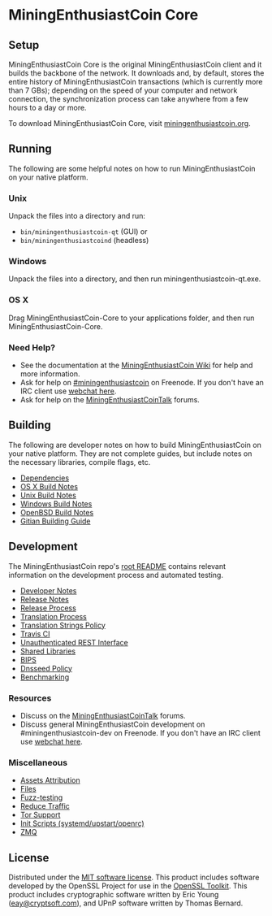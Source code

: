 MiningEnthusiastCoin Core
=============

Setup
---------------------
MiningEnthusiastCoin Core is the original MiningEnthusiastCoin client and it builds the backbone of the network. It downloads and, by default, stores the entire history of MiningEnthusiastCoin transactions (which is currently more than 7 GBs); depending on the speed of your computer and network connection, the synchronization process can take anywhere from a few hours to a day or more.

To download MiningEnthusiastCoin Core, visit [miningenthusiastcoin.org](https://miningenthusiastcoin.org).

Running
---------------------
The following are some helpful notes on how to run MiningEnthusiastCoin on your native platform.

### Unix

Unpack the files into a directory and run:

- `bin/miningenthusiastcoin-qt` (GUI) or
- `bin/miningenthusiastcoind` (headless)

### Windows

Unpack the files into a directory, and then run miningenthusiastcoin-qt.exe.

### OS X

Drag MiningEnthusiastCoin-Core to your applications folder, and then run MiningEnthusiastCoin-Core.

### Need Help?

* See the documentation at the [MiningEnthusiastCoin Wiki](https://miningenthusiastcoin.info/)
for help and more information.
* Ask for help on [#miningenthusiastcoin](http://webchat.freenode.net?channels=miningenthusiastcoin) on Freenode. If you don't have an IRC client use [webchat here](http://webchat.freenode.net?channels=miningenthusiastcoin).
* Ask for help on the [MiningEnthusiastCoinTalk](https://miningenthusiastcointalk.io/) forums.

Building
---------------------
The following are developer notes on how to build MiningEnthusiastCoin on your native platform. They are not complete guides, but include notes on the necessary libraries, compile flags, etc.

- [Dependencies](dependencies.md)
- [OS X Build Notes](build-osx.md)
- [Unix Build Notes](build-unix.md)
- [Windows Build Notes](build-windows.md)
- [OpenBSD Build Notes](build-openbsd.md)
- [Gitian Building Guide](gitian-building.md)

Development
---------------------
The MiningEnthusiastCoin repo's [root README](/README.md) contains relevant information on the development process and automated testing.

- [Developer Notes](developer-notes.md)
- [Release Notes](release-notes.md)
- [Release Process](release-process.md)
- [Translation Process](translation_process.md)
- [Translation Strings Policy](translation_strings_policy.md)
- [Travis CI](travis-ci.md)
- [Unauthenticated REST Interface](REST-interface.md)
- [Shared Libraries](shared-libraries.md)
- [BIPS](bips.md)
- [Dnsseed Policy](dnsseed-policy.md)
- [Benchmarking](benchmarking.md)

### Resources
* Discuss on the [MiningEnthusiastCoinTalk](https://miningenthusiastcointalk.io/) forums.
* Discuss general MiningEnthusiastCoin development on #miningenthusiastcoin-dev on Freenode. If you don't have an IRC client use [webchat here](http://webchat.freenode.net/?channels=miningenthusiastcoin-dev).

### Miscellaneous
- [Assets Attribution](assets-attribution.md)
- [Files](files.md)
- [Fuzz-testing](fuzzing.md)
- [Reduce Traffic](reduce-traffic.md)
- [Tor Support](tor.md)
- [Init Scripts (systemd/upstart/openrc)](init.md)
- [ZMQ](zmq.md)

License
---------------------
Distributed under the [MIT software license](/COPYING).
This product includes software developed by the OpenSSL Project for use in the [OpenSSL Toolkit](https://www.openssl.org/). This product includes
cryptographic software written by Eric Young ([eay@cryptsoft.com](mailto:eay@cryptsoft.com)), and UPnP software written by Thomas Bernard.
